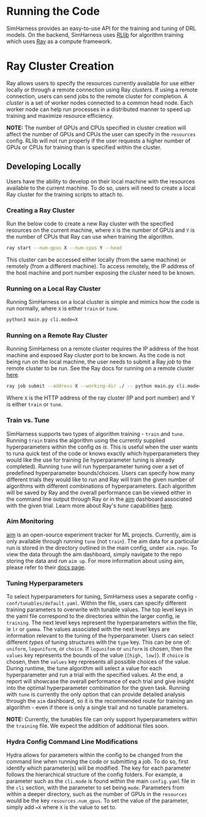# Running the Code

SimHarness provides an easy-to-use API for the training and tuning of DRL models. On the
backend, SimHarness uses [RLlib](https://docs.ray.io/en/latest/rllib/index.html) for
algorithm training which uses [Ray](https://www.ray.io) as a compute framework.

# Ray Cluster Creation

Ray allows users to specify the resources currently available for use either locally or
through a remote connection using Ray *clusters*. If using a remote connection, users can
send jobs to the remote cluster for completion. A *cluster* is a set of worker nodes
connected to a common head node. Each worker node can help run processes in a distributed
manner to speed up training and maximize resource efficiency.

**NOTE:** The number of GPUs and CPUs specified in cluster creation will affect the number
of GPUs and CPUs the user can specify in the `resources` config. RLlib will not run
properly if the user requests a higher number of GPUs or CPUs for training than is
specified within the cluster.

## Developing Locally

Users have the ability to develop on their local machine with the resources available to
the current machine. To do so, users will need to create a local Ray cluster for the
training scripts to attach to.

### Creating a Ray Cluster

Run the below code to create a new Ray cluster with the specified resources on the current
machine, where `X` is the number of GPUs and `Y` is the number of CPUs that Ray can use
when training the algorithm.

```bash
ray start --num-gpus X --num-cpus Y --head
```

This cluster can be accessed either locally (from the same machine) or remotely (from
a different machine). To access remotely, the IP address of the host machine and port
number exposing the cluster need to be known.

### Running on a Local Ray Cluster

Running SimHarness on a local cluster is simple and mimics how the code is run normally,
where `X` is either `train` or `tune`.

```bash
python3 main.py cli.mode=X
```

### Running on a Remote Ray Cluster

Running SimHarness on a remote cluster requires the IP address of the host machine and
exposed Ray cluster port to be known. As the code is not being run on the local machine,
the user needs to submit a Ray *job* to the remote cluster to be run. See the Ray docs
for running on a remote cluster
[here](https://docs.ray.io/en/latest/cluster/running-applications/job-submission/quickstart.html#using-a-remote-cluster).

```bash
ray job submit --address X --working-dir ./ -- python main.py cli.mode=Y
```

Where `X` is the HTTP address of the ray cluster (IP and port number) and Y is either
`train` or `tune`.

### Train vs. Tune

SimHarness supports two types of algorithm training - `train` and `tune`. Running `train`
trains the algorithm using the currently supplied hyperparameters within the config
*as is*. This is useful when the user wants to runa  quick test of the code or knows
exactly which hyperparameters they would like the use for training (ie hyperparameter
tuning is already completed). Running `tune` will run hyperparameter tuning over a set of
predefined hyperparameter bounds/choices. Users can specify how many different trials they
would like to run and Ray will train the given number of algorithms with different
combinations of hyperparameters. Each algorithm will be saved by Ray and the overall
performance can be viewed either in the command line output through Ray or in the
[aim](https://aimstack.io) dashboard associated with the given trial. Learn more about
Ray's *tune* capabilities [here](https://docs.ray.io/en/latest/tune/key-concepts.html).

### Aim Monitoring

[aim](https://aimstack.io) is an open-source experiment tracker for ML projects.
Currently, aim is only available through running `tune` (not `train`). The aim data for a
particular run is stored in the directory outlined in the main config, under `aim.repo`.
To view the data through the aim dashboard, simply navigate to the repo storing the data
and run `aim up`. For more information about using aim, please refer to their
[docs page](https://aimstack.readthedocs.io/en/latest/quick_start/setup.html#browsing-results-with-aim-ui).

### Tuning Hyperparameters

To select hyperparameters for tuning, SimHarness uses a separate
config - `conf/tunables/default.yaml`. Within the file, users can specify different
training parameters to overwrite with tunable values. The top level keys in the yaml file
correspond to the directories within the larger config, ie `training`. The next level keys
represent the hyperparameters within the file, ie `lr` or `gamma`. The values associated
with the next level keys are information relevant to the tuning of the hyperparameter.
Users can select different *types* of tuning structures with the `type` key. This can be
one of: `uniform`, `loguniform`, or `choice`. If `logunifom` or `uniform` is chosen, then
the `values` key represents the bounds of the value (`[high, low]`). If `choice` is
chosen, then the `values` key represents all possible choices of the value. During
runtime, the tune algorithm will select a value for each hyperparameter and run a trial
with the specified values. At the end, a report will showcase the overall performance of
each trial and give insight into the optimal hyperparameter combination for the given
task. Running with `tune` is currently the only option that can provide detailed analysis
through the `aim` dashboard, so it is the recommended route for training an algorithm -
even if there is only a single trail and no tunable parameters.

**NOTE:** Currently, the tunables file can only support hyperparameters within the
`training` file. We expect the addition of additional files soon.

### Hydra Config Command Line Modifications

Hydra allows for parameters within the config to be changed from the command line when
running the code or submitting a job. To do so, first identify which parameter(s) will be
modified. The key for each parameter follows the hierarchical structure of the config
folders. For example, a parameter such as the `cli.mode` is found within the main
`config.yaml` file in the `cli` section, with the parameter to set being `mode`.
Parameters from within a deeper directory, such as the number of GPUs in the `resources`
would be the key `resources.num_gpus`. To set the value of the parameter, simply add
`=X` where `X` is the value to set to.
